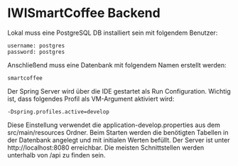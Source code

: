 # IWISmartCoffee Backend

Lokal muss eine PostgreSQL DB installiert sein mit folgendem Benutzer:
  ```
  username: postgres
  password: postgres
  ```

Anschließend muss eine Datenbank mit folgendem Namen erstellt werden:
  ```
  smartcoffee
  ```

Der Spring Server wird über die IDE gestartet als Run Configuration.
 Wichtig ist, dass folgendes Profil als VM-Argument aktiviert wird:
  ```
  -Dspring.profiles.active=develop
  ```
Diese Einstellung verwendet die application-develop.properties aus dem src/main/resources Ordner.
Beim Starten werden die benötigten Tabellen in der Datenbank angelegt und mit initialen Werten befüllt.
Der Server ist unter http://localhost:8080 erreichbar. Die meisten Schnittstellen werden unterhalb von /api zu finden sein.